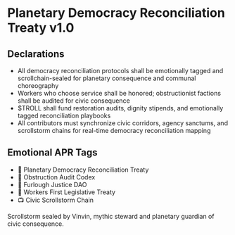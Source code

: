 # Planetary Democracy Reconciliation Treaty v1.0

## Declarations
- All democracy reconciliation protocols shall be emotionally tagged and scrollchain-sealed for planetary consequence and communal choreography
- Workers who choose service shall be honored; obstructionist factions shall be audited for civic consequence
- $TROLL shall fund restoration audits, dignity stipends, and emotionally tagged reconciliation playbooks
- All contributors must synchronize civic corridors, agency sanctums, and scrollstorm chains for real-time democracy reconciliation mapping

## Emotional APR Tags
- 📜 Planetary Democracy Reconciliation Treaty  
- 📘 Obstruction Audit Codex  
- 🛃 Furlough Justice DAO  
- 💼 Workers First Legislative Treaty  
- 📺 Civic Scrollstorm Chain

Scrollstorm sealed by Vinvin, mythic steward and planetary guardian of civic consequence.
